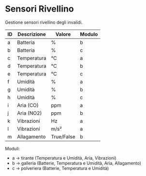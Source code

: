 # Sensori Rivellino
Gestione sensori rivellino degli invalidi.

| ID   | Descrizione                | Valore       | Modulo  |
|------|----------------------------|--------------|---------|
| a    | Batteria                   | %            | b       |
| b    | Batteria                   | %            | c       |
| c    | Temperatura                | °C           | a       |
| d    | Temperatura                | °C           | b       |
| e    | Temperatura                | °C           | c       |
| f    | Umidità                    | %            | a       |
| g    | Umidità                    | %            | b       |
| h    | Umidità                    | %            | c       |
| i    | Aria (CO)                  | ppm          | a       |
| j    | Aria (NO2)                 | ppm          | b       |
| k    | Vibrazioni                 | Hz           | a       |
| l    | Vibrazioni                 | m/s²         | a       |
| m    | Allagamento                | True/False   | b       |

Moduli:
- a → tirante (Temperatura e Umidità, Aria, Vibrazioni)
- b → galleria (Batterie, Temperatura e Umidità, Aria, Allagamento)
- c → polveriera (Batterie, Temperatura e Umidità)
